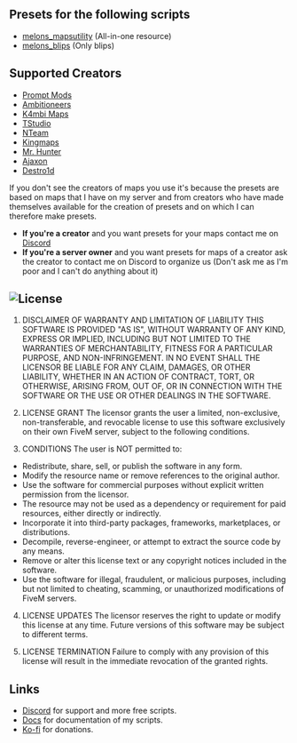 ## Presets for the following scripts
- [melons_mapsutility](https://github.com/IlMelons/melons_mapsutility) (All-in-one resource)
- [melons_blips](https://github.com/IlMelons/melons_blips) (Only blips)

## Supported Creators
- [Prompt Mods](https://fivem.prompt-mods.com/)
- [Ambitioneers](https://ambitioneers.tebex.io/)
- [K4mbi Maps](https://k4mb1maps.com/)
- [TStudio](https://turbosaif.tebex.io/)
- [NTeam](https://nteamdev.tebex.io/)
- [Kingmaps](https://kingmaps.net/)
- [Mr. Hunter](https://mrhunter.tebex.io/)
- [Ajaxon](https://ajaxon.tebex.io/)
- [Destro1d](https://destro1d.tebex.io/)

If you don't see the creators of maps you use it's because the presets are based on maps that I have on my server and from creators who have made themselves available for the creation of presets and on which I can therefore make presets.
- **If you're a creator** and you want presets for your maps contact me on [Discord](https://discord.gg/RxpNTx2YKZ)
- **If you're a server owner** and you want presets for maps of a creator ask the creator to contact me on Discord to organize us (Don't ask me as I'm poor and I can't do anything about it)

## ![License](https://img.shields.io/badge/license-Custom%20%28C%29%202025%20Melons%20Development-7D12FF?style=for-the-badge&logo=github)
1. DISCLAIMER OF WARRANTY AND LIMITATION OF LIABILITY
THIS SOFTWARE IS PROVIDED "AS IS", WITHOUT WARRANTY OF ANY KIND, EXPRESS OR IMPLIED, INCLUDING BUT NOT LIMITED TO THE WARRANTIES OF MERCHANTABILITY, FITNESS FOR A PARTICULAR PURPOSE, AND NON-INFRINGEMENT. IN NO EVENT SHALL THE LICENSOR BE LIABLE FOR ANY CLAIM, DAMAGES, OR OTHER LIABILITY, WHETHER IN AN ACTION OF CONTRACT, TORT, OR OTHERWISE, ARISING FROM, OUT OF, OR IN CONNECTION WITH THE SOFTWARE OR THE USE OR OTHER DEALINGS IN THE SOFTWARE.

2. LICENSE GRANT
The licensor grants the user a limited, non-exclusive, non-transferable, and revocable license to use this software exclusively on their own FiveM server, subject to the following conditions.

3. CONDITIONS
The user is NOT permitted to:
- Redistribute, share, sell, or publish the software in any form.
- Modify the resource name or remove references to the original author.
- Use the software for commercial purposes without explicit written permission from the licensor.
- The resource may not be used as a dependency or requirement for paid resources, either directly or indirectly.
- Incorporate it into third-party packages, frameworks, marketplaces, or distributions.
- Decompile, reverse-engineer, or attempt to extract the source code by any means.
- Remove or alter this license text or any copyright notices included in the software.
- Use the software for illegal, fraudulent, or malicious purposes, including but not limited to cheating, scamming, or unauthorized modifications of FiveM servers.

4. LICENSE UPDATES
The licensor reserves the right to update or modify this license at any time. Future versions of this software may be subject to different terms.

5. LICENSE TERMINATION
Failure to comply with any provision of this license will result in the immediate revocation of the granted rights.

## Links
- [Discord](https://discord.gg/RxpNTx2YKZ) for support and more free scripts.
- [Docs](https://melons-development.gitbook.io/melons-development/) for documentation of my scripts.
- [Ko-fi](https://ko-fi.com/ilmelons) for donations.

